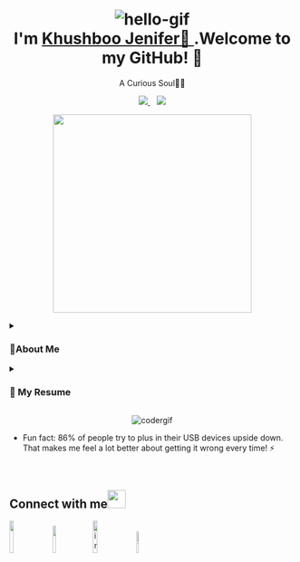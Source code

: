  <h1 align="center"> 
    <img src="Assets/hello.gif" alt="hello-gif"> <br >I'm 
       <a href="https://www.linkedin.com/in/khushboo-jennifer-9729ba131/">Khushboo Jenifer👋 
         </a>.Welcome to my GitHub! 🤗
  </h1>

<p align='center'>
  A Curious Soul👨‍💻 
</p>
  
<p align='center'>
  <a href="mailto:khushbusingh50.ks@gmail.com">
    <img src="https://img.shields.io/badge/Gmail-D14836?style=for-the-badge&logo=gmail&logoColor=white" />    
  </a>
  &nbsp;&nbsp;
  <a href="https://www.m.me/kuchiie/">
    <img src="https://img.shields.io/badge/Messenger-00B2FF?style=for-the-badge&logo=messenger&logoColor=white" />
  </a>
 </p>
  <p align='center'>
  <a href="#"><img src="https://github-readme-stats.vercel.app/api?username=kuchiie&show_icons=true&count_private=true&theme=dark" width="350"></a>
</p>

<details >
 <summary><h3>👩About Me</h3></summary>  
      I am also working on my Competitive Coding Skills.My interest lies in Web Development, Application Development and CyberSecurity.
      I aim to be an Opensource contributor. 
      I have the attitude of a learner and the thinking of an optimist, engraved inside me. <br>
      I wish to be a leader in my community of people and a desire to contribute to environment and society.<br>
      Currently, aim is to become a globally competent individual with programming skills along with business leadership/entrepreneurship skills.
</details>
 
<details>
 <summary><h3>📃 My Resume</h3></summary>
  <br>
  <a href="https://drive.google.com/drive/u/0/folders/12MhyZ3FichAi7E4jSCbDVFpK-eLDQ6d4">Download📝</a> 

## Education
   - 📖 **UG**\
     📆 2016 - 2020\
     📍 **Karunya University** - Coimbatore

## Experience

- 👨‍💻 **Software Analyst**\
     📆 2019 - Moment\
     📍 **Aspire Systems** - Chennai


<img align="right" src="https://img.shields.io/badge/Microsoft%20PowerPoint-B7472A?logo=microsoft-powerpoint&logoColor=white" />
<img align="right" src="https://img.shields.io/badge/Microsoft%20Excel-217346?logo=microsoft-excel&logoColor=white" />
<br><br>
<img align="right" src="https://img.shields.io/badge/Microsoft%20Word-2B579A?logo=microsoft-word&logoColor=white" />
<img align="right" src="https://img.shields.io/badge/Microsoft%20Office-D83B01?logo=microsoft-office&logoColor=white" />

## Skills

<img align="right" src="https://img.shields.io/badge/html5-E34F26?logo=html5&logoColor=white" />
<img align="right" src="https://img.shields.io/badge/css3-1572B6?logo=css3&logoColor=white" />
<img align="right" src="https://img.shields.io/badge/bootstrap-563D7C?logo=bootstrap&logoColor=white" />
<img align="right" src="https://img.shields.io/badge/PHP-777BB4?logo=php&logoColor=white" />
<img align="right" src="https://img.shields.io/badge/Shell_Script-121011?logo=gnu-bash&logoColor=white"/>
<br><br>
<img align="right" src="https://img.shields.io/badge/jQuery-0769AD?logo=jquery&logoColor=white"/>
<img align="right" src="https://img.shields.io/badge/JavaScript-F7DF1E?&logo=javascript&logoColor=black"/>
<img align="right" src="https://img.shields.io/badge/C%2B%2B-00599C?&logo=c%2B%2B&logoColor=white"/>
<img align="right" src="https://img.shields.io/badge/Java-ED8B00?logo=java&logoColor=white"/>
<img align="right" src="https://img.shields.io/badge/Python-3776AB?logo=python&logoColor=white" />

## Programming

<img align="right" src="https://img.shields.io/badge/Ubuntu-E95420?logo=ubuntu&logoColor=white" />
<img align="right" src="https://img.shields.io/badge/Windows-0078D6?logo=windows&logoColor=white" />

## Operating Systems

</details>
<p align="center"> <img src="https://github.com/kuchiie/kuchiie/blob/master/Assets/coder.gif" alt="codergif" /> </p>


  
<!--
- I’m currently working on my pathway to **Cybersecurity Career**.  🔭 
- I’m currently learning  🌱  Penetration and Vulnerable Testing*, CyberSecurity and how to **build up my profile's [README.md](https://github.com/kuchiie/KhushbooJenifer/tree/master/README.md)** 💪. 
- I’m also looking to collaborate on **Open Sourced** Projects 👯  on *Web Devlopment* and *Python* 🐍 related Projects.
- I’m looking for help with *Machine Learning & Data Science.* 🤔 
- Ask me about **anything**, **anytime**! 💬 -->

- Fun fact: 86% of people try to plus in their USB devices upside down. That makes me feel a lot better about getting it wrong every time! ⚡ 

<br>
<h2>
Connect with me<img src="https://github.com/kuchiie/kuchiie/blob/master/Assets/Handshake.gif" height="32px">
</h2>

[<img src="https://img.shields.io/badge/Facebook-1877F2?logo=facebook&logoColor=white" width="12%">](https://www.facebook.com/kuchiie/)
&nbsp;&nbsp;
[<img src="https://img.shields.io/badge/LinkedIn-0077B5?logo=linkedin&logoColor=white" width="11%">](https://www.linkedin.com/in/khushboo-jennifer-9729ba131/) 
&nbsp;&nbsp;
[<img src="https://img.shields.io/badge/Instagram-E4405F?logo=instagram&logoColor=white" alt="instagram logo" width="12%">](https://www.instagram.com/kuchiie/) 
&nbsp;&nbsp;
[<img src="https://img.shields.io/badge/Twitter-1DA1F2?logo=twitter&logoColor=white" alt="Twitter Logo" width="9.8%">](https://twitter.com/kuchiie98/)
<br><br>
